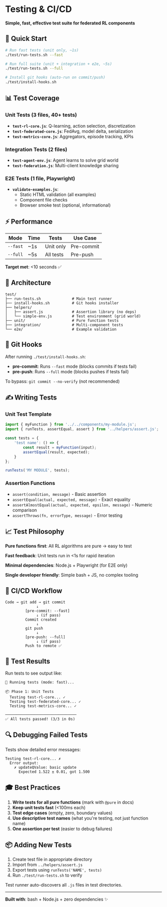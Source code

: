 # Testing & CI/CD

**Simple, fast, effective test suite for federated RL components**

## 🎯 Quick Start

```bash
# Run fast tests (unit only, ~1s)
./test/run-tests.sh --fast

# Run full suite (unit + integration + e2e, ~5s)
./test/run-tests.sh --full

# Install git hooks (auto-run on commit/push)
./test/install-hooks.sh
```

## 📊 Test Coverage

### Unit Tests (3 files, 40+ tests)
- **`test-rl-core.js`**: Q-learning, action selection, discretization
- **`test-federated-core.js`**: FedAvg, model delta, serialization
- **`test-metrics-core.js`**: Aggregators, episode tracking, KPIs

### Integration Tests (2 files)
- **`test-agent-env.js`**: Agent learns to solve grid world
- **`test-federation.js`**: Multi-client knowledge sharing

### E2E Tests (1 file, Playwright)
- **`validate-examples.js`**: 
  - Static HTML validation (all examples)
  - Component file checks
  - Browser smoke test (optional, informational)

## ⚡ Performance

| Mode | Time | Tests | Use Case |
|------|------|-------|----------|
| `--fast` | ~1s | Unit only | Pre-commit |
| `--full` | ~5s | All tests | Pre-push |

**Target met**: <10 seconds ✅

## 🔧 Architecture

```
test/
├── run-tests.sh              # Main test runner
├── install-hooks.sh          # Git hooks installer
├── helpers/
│   ├── assert.js             # Assertion library (no deps)
│   └── simple-env.js         # Test environment (grid world)
├── unit/                     # Pure function tests
├── integration/              # Multi-component tests
└── e2e/                      # Example validation
```

## 🎣 Git Hooks

After running `./test/install-hooks.sh`:

- **pre-commit**: Runs `--fast` mode (blocks commits if tests fail)
- **pre-push**: Runs `--full` mode (blocks pushes if tests fail)

To bypass: `git commit --no-verify` (not recommended)

## ✍️ Writing Tests

### Unit Test Template

```javascript
import { myFunction } from '../../components/my-module.js';
import { runTests, assertEqual, assert } from '../helpers/assert.js';

const tests = {
    'test name': () => {
        const result = myFunction(input);
        assertEqual(result, expected);
    }
};

runTests('MY MODULE', tests);
```

### Assertion Functions

- `assert(condition, message)` - Basic assertion
- `assertEqual(actual, expected, message)` - Exact equality
- `assertAlmostEqual(actual, expected, epsilon, message)` - Numeric comparison
- `assertThrows(fn, errorType, message)` - Error testing

## 📈 Test Philosophy

**Pure functions first**: All RL algorithms are pure → easy to test

**Fast feedback**: Unit tests run in <1s for rapid iteration

**Minimal dependencies**: Node.js + Playwright (for E2E only)

**Single developer friendly**: Simple bash + JS, no complex tooling

## 🚀 CI/CD Workflow

```
Code → git add → git commit
              ↓
         [pre-commit: --fast]
              ↓ (if pass)
         Commit created
              ↓
         git push
              ↓
         [pre-push: --full]
              ↓ (if pass)
         Push to remote ✅
```

## 📝 Test Results

Run tests to see output like:

```
🧪 Running tests (mode: fast)...

📦 Phase 1: Unit Tests
  Testing test-rl-core... ✓
  Testing test-federated-core... ✓
  Testing test-metrics-core... ✓

────────────────────────────────
✅ All tests passed! (3/3 in 0s)
```

## 🔍 Debugging Failed Tests

Tests show detailed error messages:

```
Testing test-rl-core... ✗
  Error output:
    ✗ updateQValue: basic update
      Expected 1.522 ± 0.01, got 1.500
```

## 🎓 Best Practices

1. **Write tests for all pure functions** (mark with `@pure` in docs)
2. **Keep unit tests fast** (<100ms each)
3. **Test edge cases** (empty, zero, boundary values)
4. **Use descriptive test names** (what you're testing, not just function name)
5. **One assertion per test** (easier to debug failures)

## 📦 Adding New Tests

1. Create test file in appropriate directory
2. Import from `../helpers/assert.js`
3. Export tests using `runTests('NAME', tests)`
4. Run `./test/run-tests.sh` to verify

Test runner auto-discovers all `.js` files in test directories.

---

**Built with**: bash + Node.js + zero dependencies ✨

